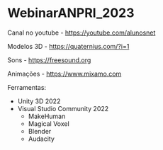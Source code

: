 # WebinarANPRI_2023
Canal no youtube - https://youtube.com/alunosnet


Modelos 3D - https://quaternius.com/?i=1

Sons - https://freesound.org

Animações - https://www.mixamo.com


Ferramentas:
  - Unity 3D 2022
  - Visual Studio Community 2022
	- MakeHuman
	- Magical Voxel
	- Blender
	- Audacity

